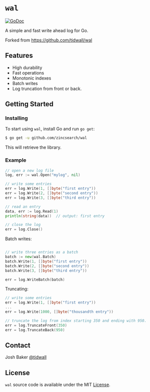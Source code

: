 # `wal`
[![GoDoc](https://godoc.org/github.com/zincsearch/wal?status.svg)](https://godoc.org/github.com/zincsearch/wal)

A simple and fast write ahead log for Go.

Forked from https://github.com/tidwall/wal

## Features

- High durability
- Fast operations
- Monotonic indexes
- Batch writes
- Log truncation from front or back.

## Getting Started

### Installing

To start using `wal`, install Go and run `go get`:

```sh
$ go get -u github.com/zincsearch/wal
```

This will retrieve the library.

### Example

```go
// open a new log file
log, err := wal.Open("mylog", nil)

// write some entries
err = log.Write(1, []byte("first entry"))
err = log.Write(2, []byte("second entry"))
err = log.Write(3, []byte("third entry"))

// read an entry
data, err := log.Read(1)
println(string(data))  // output: first entry

// close the log
err = log.Close()
```

Batch writes:

```go

// write three entries as a batch
batch := new(wal.Batch)
batch.Write(1, []byte("first entry"))
batch.Write(2, []byte("second entry"))
batch.Write(3, []byte("third entry"))

err = log.WriteBatch(batch)
```

Truncating:

```go
// write some entries
err = log.Write(1, []byte("first entry"))
...
err = log.Write(1000, []byte("thousandth entry"))

// truncate the log from index starting 350 and ending with 950.
err = log.TruncateFront(350)
err = log.TruncateBack(950)
```



## Contact

Josh Baker [@tidwall](http://twitter.com/tidwall)

## License

`wal` source code is available under the MIT [License](/LICENSE).
